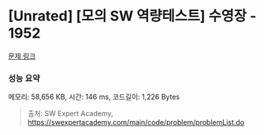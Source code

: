 # [Unrated] [모의 SW 역량테스트] 수영장 - 1952 

[문제 링크](https://swexpertacademy.com/main/code/problem/problemDetail.do?contestProbId=AV5PpFQaAQMDFAUq) 

### 성능 요약

메모리: 58,656 KB, 시간: 146 ms, 코드길이: 1,226 Bytes



> 출처: SW Expert Academy, https://swexpertacademy.com/main/code/problem/problemList.do